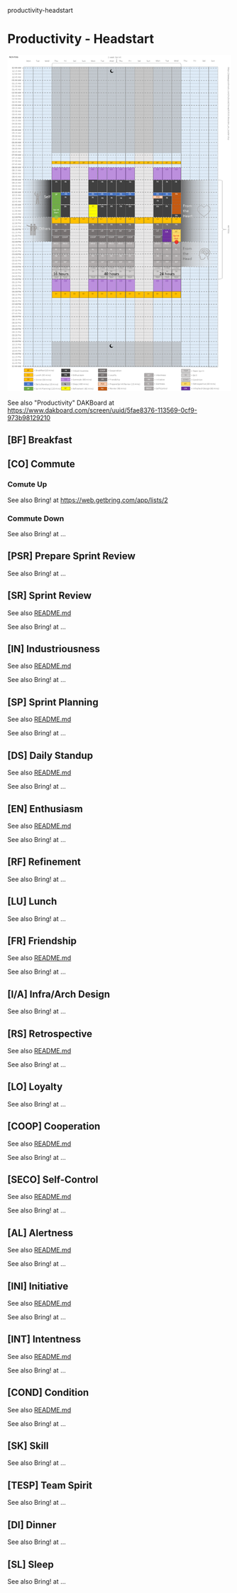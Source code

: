 productivity-headstart
# Productivity - Headstart

![Productivity - Two Weeks View](Productivity.png)

See also "Productivity" DAKBoard at https://www.dakboard.com/screen/uuid/5fae8376-113569-0cf9-973b98129210

## [BF] Breakfast

## [CO] Commute

### Comute Up

See also Bring! at https://web.getbring.com/app/lists/2

### Commute Down

See also Bring! at ...

## [PSR] Prepare Sprint Review

See also Bring! at ...

## [SR] Sprint Review

See also [README.md](./sr/README.md)

See also Bring! at ...

## [IN] Industriousness

See also [README.md](./in/README.md)

See also Bring! at ...

## [SP] Sprint Planning

See also [README.md](./sp/README.md)

See also Bring! at ...

## [DS] Daily Standup

See also [README.md](./ds/README.md)

See also Bring! at ...

## [EN] Enthusiasm

See also [README.md](./en/README.md)

See also Bring! at ...

## [RF] Refinement

See also Bring! at ...

## [LU] Lunch

See also Bring! at ...

## [FR] Friendship

See also [README.md](./fr/README.md)

See also Bring! at ...

## [I/A] Infra/Arch Design

See also Bring! at ...

## [RS] Retrospective

See also [README.md](./rs/README.md)

See also Bring! at ...

## [LO] Loyalty

See also Bring! at ...

## [COOP] Cooperation

See also [README.md](./coop/README.md)

See also Bring! at ...

## [SECO] Self-Control

See also [README.md](./seco/README.md)

See also Bring! at ...

## [AL] Alertness

See also [README.md](./al/README.md)

See also Bring! at ...

## [INI] Initiative

See also [README.md](./ini/README.md)

See also Bring! at ...

## [INT] Intentness

See also [README.md](./int/README.md)

See also Bring! at ...

## [COND] Condition

See also [README.md](./cond/README.md)

See also Bring! at ...

## [SK] Skill

See also Bring! at ...

## [TESP] Team Spirit

See also Bring! at ...

## [DI] Dinner

See also Bring! at ...

## [SL] Sleep

See also Bring! at ...
